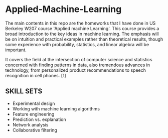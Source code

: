 # Applied-Machine-Learning

The main contents in this repo are the homeworks that I have done in US Berkeley W207 course 'Applied machine Learning'. This course provides a broad introduction to the key ideas in machine learning. The emphasis will be on intuition and practical examples rather 
than theoretical results, though some experience with probability, statistics, and linear algebra will be important.

It covers the field at the intersection of computer science and statistics concerned with finding patterns in data, also tremendous advances in technology, 
from personalized product recommendations to speech recognition in cell phones. [1]   

## SKILL SETS
- Experimental design 
- Working with machine learning algorithms
- Feature engineering
- Prediction vs. explanation
- Network analysis 
- Collaborative filtering
